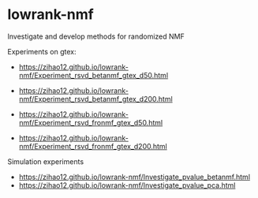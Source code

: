 # lowrank-nmf
Investigate and develop methods for randomized NMF

Experiments on gtex:
  - https://zihao12.github.io/lowrank-nmf/Experiment_rsvd_betanmf_gtex_d50.html
  - https://zihao12.github.io/lowrank-nmf/Experiment_rsvd_betanmf_gtex_d200.html

  - https://zihao12.github.io/lowrank-nmf/Experiment_rsvd_fronmf_gtex_d50.html
  - https://zihao12.github.io/lowrank-nmf/Experiment_rsvd_fronmf_gtex_d200.html

Simulation experiments
  - https://zihao12.github.io/lowrank-nmf/Investigate_pvalue_betanmf.html
  - https://zihao12.github.io/lowrank-nmf/Investigate_pvalue_pca.html
  
  
